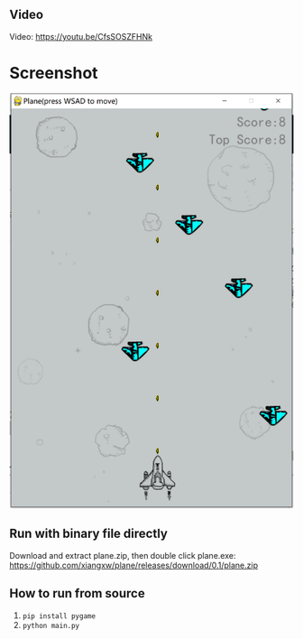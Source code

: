 ## Video

Video: <https://youtu.be/CfsSOSZFHNk>

# Screenshot

![show](images/show.png)

## Run with binary file directly

Download and extract plane.zip, then double click plane.exe: <https://github.com/xiangxw/plane/releases/download/0.1/plane.zip>

## How to run from source

1. `pip install pygame`
2. `python main.py`
